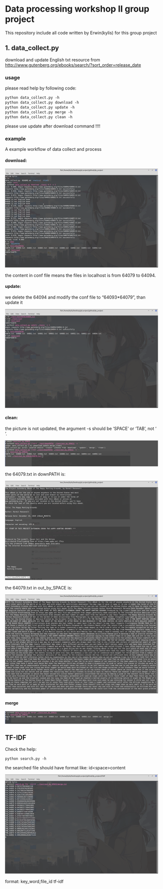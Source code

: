 # Data processing workshop Ⅱ group project

This repository include all code written by Erwin(kylis) for this group project

## 1. data_collect.py

download and update English txt resource from http://www.gutenberg.org/ebooks/search/?sort_order=release_date

### usage

please read help by following code:

```shell
python data_collect.py -h
python data_collect.py download -h
python data_collect.py update -h
python data_collect.py merge -h
python data_collect.py clean -h
```

please use update after download command !!!!

### example

A example workflow of data collect and process

#### download:

![](./statics/img/e1.png)

the content in conf file means the files in localhost is from 64079 to 64094.

#### update:

we delete the 64094 and modify the conf file to “64093*64079”, than update it

![](./statics/img/e2.png)

#### clean:

the picture is not updated, the argument -s should be ‘SPACE’ or ‘TAB’, not ‘ ’.

![](./statics/img/e3.png)

the 64079.txt in downPATH is:

![](./statics/img/e4.png)

the 64079.txt in out_by_SPACE is:

![](./statics/img/e5.png)

#### merge

![](./statics/img/e6.png)

## TF-IDF

Check the help:

```python3
python search.py -h
```

the searched file should have format like: id\<space\>content

![](./statics/img/e7.png)

format: key_word,file_id tf-idf